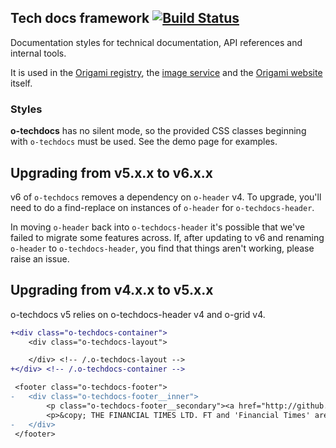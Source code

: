 ## Tech docs framework  [![Build Status](https://circleci.com/gh/Financial-Times/o-techdocs.png?style=shield&circle-token=99a02a6c2729e1d54b46363ec0d8aa59cf0f9772)](https://circleci.com/gh/Financial-Times/o-techdocs)

Documentation styles for technical documentation, API references and internal tools.

It is used in the [Origami registry](http://registry.origami.ft.com), the [image service](http://image.webservices.ft.com/v1/) and the [Origami website](http://origami.ft.com) itself.

### Styles

__o-techdocs__ has no silent mode, so the provided CSS classes beginning with `o-techdocs` must be used. See the demo page for examples.

## Upgrading from v5.x.x to v6.x.x

v6 of `o-techdocs` removes a dependency on `o-header` v4. To upgrade, you'll need to do a find-replace on instances of `o-header` for `o-techdocs-header`.

In moving `o-header` back into `o-techdocs-header` it's possible that we've failed to migrate some features across. If, after updating to v6 and renaming `o-header` to `o-techdocs-header`, you find that things aren't working, please raise an issue.

## Upgrading from v4.x.x to v5.x.x

o-techdocs v5 relies on o-techdocs-header v4 and o-grid v4.

```diff
+<div class="o-techdocs-container">
 	<div class="o-techdocs-layout">

 	</div> <!-- /.o-techdocs-layout -->
+</div> <!-- /.o-techdocs-container -->

 <footer class="o-techdocs-footer">
-	<div class="o-techdocs-footer__inner">
 		<p class="o-techdocs-footer__secondary"><a href="http://github.com/financial-times/ft-origami">View project on GitHub</a></p>
 		<p>&copy; THE FINANCIAL TIMES LTD. FT and 'Financial Times' are trademarks of The Financial Times Ltd.</p>
-	</div>
 </footer>
```
